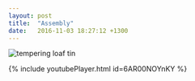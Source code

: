 ```yaml
---
layout: post
title:  "Assembly"
date:   2016-11-03 18:27:12 +1300
---
```


![tempering loaf tin]({{site.url}}{{site.imageurl}}20161103_222724.jpg)

{% include youtubePlayer.html id=6AR00NOYnKY %}
